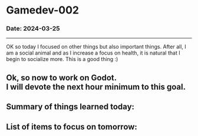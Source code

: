# Gamedev-002
### Date: 2024-03-25
---
OK so today I focused on other things but also important things. 
After all, I am a social animal and as I increase a focus on health, it is
natural that I begin to socialize more. This is a good thing :)  

Ok, so now to work on Godot.  
I will devote the next hour minimum to this goal.  
---



Summary of things learned today:  
-  

List of items to focus on tomorrow:  
-  
